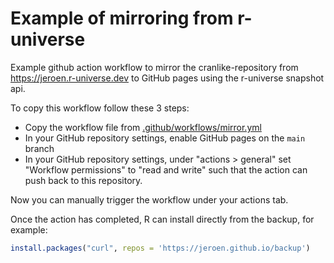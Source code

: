 # Example of mirroring from r-universe

Example github action workflow to mirror the cranlike-repository from https://jeroen.r-universe.dev to GitHub pages using the r-universe snapshot api.

To copy this workflow follow these 3 steps:

 - Copy the workflow file from [.github/workflows/mirror.yml](.github/workflows/mirror.yml)
 - In your GitHub repository settings, enable GitHub pages on the `main` branch
 - In your GitHub repository settings, under "actions > general" set "Workflow permissions" to "read and write" such that the action can push back to this repository.

Now you can manually trigger the workflow under your actions tab.

Once the action has completed, R can install directly from the backup, for example:

```r
install.packages("curl", repos = 'https://jeroen.github.io/backup')
```
